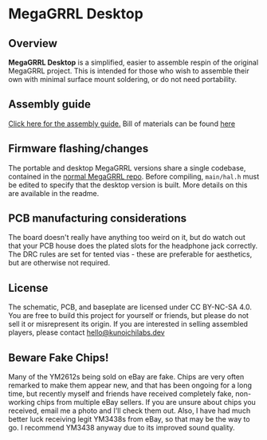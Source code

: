 # MegaGRRL Desktop
## Overview
**MegaGRRL Desktop** is a simplified, easier to assemble respin of the original MegaGRRL project. This is intended for those who wish to assemble their own with minimal surface mount soldering, or do not need portability.
## Assembly guide
[Click here for the assembly guide.](https://git.agiri.ninja/natalie/MegaGRRL_Desktop/wikis/Assembly-guide) Bill of materials can be found [here](https://git.agiri.ninja/natalie/MegaGRRL_Desktop/wikis/BOM)
## Firmware flashing/changes
The portable and desktop MegaGRRL versions share a single codebase, contained in the [normal MegaGRRL repo](https://git.agiri.ninja/natalie/megagrrl). Before compiling, `main/hal.h` must be edited to specify that the desktop version is built. More details on this are available in the readme.
## PCB manufacturing considerations
The board doesn't really have anything too weird on it, but do watch out that your PCB house does the plated slots for the headphone jack correctly. The DRC rules are set for tented vias - these are preferable for aesthetics, but are otherwise not required.
## License
The schematic, PCB, and baseplate are licensed under CC BY-NC-SA 4.0. You are free to build this project for yourself or friends, but please do not sell it or misrepresent its origin. If you are interested in selling assembled players, please contact hello@kunoichilabs.dev
## Beware Fake Chips!
Many of the YM2612s being sold on eBay are fake. Chips are very often remarked to make them appear new, and that has been ongoing for a long time, but recently myself and friends have received completely fake, non-working chips from multiple eBay sellers. If you are unsure about chips you received, email me a photo and I'll check them out. Also, I have had much better luck receiving legit YM3438s from eBay, so that may be the way to go. I recommend YM3438 anyway due to its improved sound quality.
